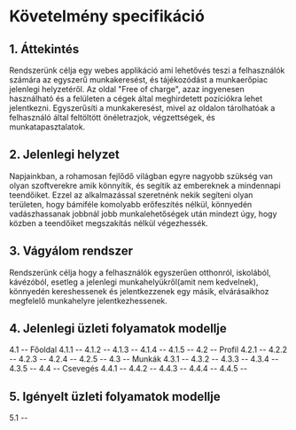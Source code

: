# Követelmény specifikáció
## 1. Áttekintés
Rendszerünk célja egy webes applikáció ami lehetővés teszi a felhasználók számára az egyszerű munkakeresést, és tájékozódást a munkaerőpiac jelenlegi helyzetéről. Az oldal "Free of charge", azaz ingyenesen használható és a felületen a cégek által meghirdetett pozíciókra lehet jelentkezni. Egyszerűsíti a munkakeresést, mivel az oldalon tárolhatóak a felhasználó által feltöltött önéletrazjok, végzettségek, és munkatapasztalatok.

## 2. Jelenlegi helyzet
Napjainkban, a rohamosan fejlődő világban egyre nagyobb szükség van olyan szoftverekre amik könnyítik, és segítik az embereknek a mindennapi teendőiket. Ezzel az alkalmazással szeretnénk nekik segíteni olyan területen, hogy bámiféle komolyabb erőfeszítés nélkül, könnyedén vadászhassanak jobbnál jobb munkalehetőségek után mindezt úgy, hogy közben a teendőiket  megszakítás nélkül végezhessék.

## 3. Vágyálom rendszer
Rendszerünk célja hogy a felhasználók egyszerűen otthonról, iskolából, kávézóból, esetleg a jelenlegi munkahelyükről(amit nem kedvelnek), könnyedén kereshessenek és jelentkezzenek egy másik, elvárásaikhoz megfelelő munkahelyre jelentkezhessenek.

## 4. Jelenlegi üzleti folyamatok modellje
4.1 -- Főoldal
    4.1.1 -- 
    4.1.2 --
    4.1.3 --
    4.1.4 --
    4.1.5 --
4.2 -- Profil
    4.2.1 --
    4.2.2 --
    4.2.3 --
    4.2.4 --
    4.2.5 --
4.3 -- Munkák
    4.3.1 --
    4.3.2 --
    4.3.3 --
    4.3.4 --
    4.3.5 --
4.4 -- Csevegés
    4.4.1 --
    4.4.2 --
    4.4.3 --
    4.4.4 --
    4.4.5 --

## 5. Igényelt üzleti folyamatok modellje
5.1 --
